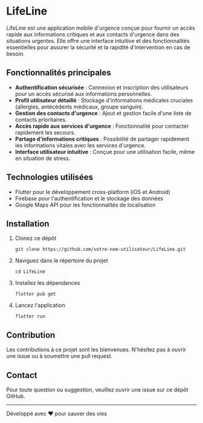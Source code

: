 
# LifeLine

LifeLine est une application mobile d'urgence conçue pour fournir un accès rapide aux informations critiques et aux contacts d'urgence dans des situations urgentes. Elle offre une interface intuitive et des fonctionnalités essentielles pour assurer la sécurité et la rapidité d'intervention en cas de besoin.

## Fonctionnalités principales

- **Authentification sécurisée** : Connexion et inscription des utilisateurs pour un accès sécurisé aux informations personnelles.
- **Profil utilisateur détaillé** : Stockage d'informations médicales cruciales (allergies, antécédents médicaux, groupe sanguin).
- **Gestion des contacts d'urgence** : Ajout et gestion facile d'une liste de contacts prioritaires.
- **Accès rapide aux services d'urgence** : Fonctionnalité pour contacter rapidement les secours.
- **Partage d'informations critiques** : Possibilité de partager rapidement les informations vitales avec les services d'urgence.
- **Interface utilisateur intuitive** : Conçue pour une utilisation facile, même en situation de stress.

## Technologies utilisées

- Flutter pour le développement cross-platform (iOS et Android)
- Firebase pour l'authentification et le stockage des données
- Google Maps API pour les fonctionnalités de localisation

## Installation

1. Clonez ce dépôt
   ```
   git clone https://github.com/votre-nom-utilisateur/LifeLine.git
   ```
2. Naviguez dans le répertoire du projet
   ```
   cd LifeLine
   ```
3. Installez les dépendances
   ```
   flutter pub get
   ```
4. Lancez l'application
   ```
   flutter run
   ```

## Contribution

Les contributions à ce projet sont les bienvenues. N'hésitez pas à ouvrir une issue ou à soumettre une pull request.


## Contact

Pour toute question ou suggestion, veuillez ouvrir une issue sur ce dépôt GitHub.

---

Développé avec ❤️ pour sauver des vies





